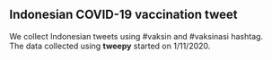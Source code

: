 ## Indonesian COVID-19 vaccination tweet

We collect Indonesian tweets using #vaksin and #vaksinasi hashtag.\
The data collected using **tweepy** started on 1/11/2020.